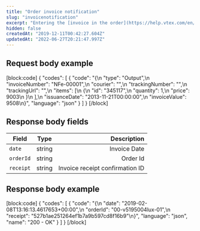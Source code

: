 ```yaml
---
title: "Order invoice notification"
slug: "invoicenotification"
excerpt: "Entering the [invoice in the order](https://help.vtex.com/en/tracks/orders--2xkTisx4SXOWXQel8Jg8sa/2WgQrlHTyVo4hLjhUs1LMT) is a required step for its [status](https://help.vtex.com/en/tutorial/order-flow-and-status--tutorials_196#order-status-details) to change to Invoiced - a sign that the order has been successfully completed. Remember that once an order is read as invoiced by the system, this status cannot be changed. \n\nThe total value of the order will be updated after the insertion of the invoice, even when there's a [Partial invoice](https://help.vtex.com/en/tracks/pedidos--2xkTisx4SXOWXQel8Jg8sa/q9GPspTb9cHlMeAZfdEUe) scenario. The updated value is settled by VTEX's Payment Gateway. The reimbursement for the shopper is automatic. \n\nWe strongly recommend that you always send the object of the invoiced items. With this practice, rounding errors will be avoided. \n\nWhen returning items, an input invoice must be sent through this call. For that, the `type` field should be filled in with `input`. \n\nIt is not allowed to use the same `invoiceNumber` in more than one request to the Order Invoice Notification endpoint.\n\nFor marketplace integrations: once the order is invoiced, the seller should use this request to send the invoice information to the marketplace. Be aware that this endpoint is also used by the seller to send the order tracking information. This, however, should be done in a separate moment, once the seller has the tracking information.  \n\r\n\r> The `Notify invoice` resource is needed to use this API request. This is included in `OMS - Full access` and `IntegrationProfile - Fulfillment Oms`, among other default roles available in the Admin. Learn more about the [License manager roles and resources](https://help.vtex.com/en/tutorial/roles--7HKK5Uau2H6wxE1rH5oRbc#)."
hidden: false
createdAt: "2019-12-11T00:42:27.604Z"
updatedAt: "2022-06-27T20:21:47.997Z"
---
```

## Request body example
[block:code]
{
  "codes": [
    {
      "code": "{\n   \"type\": \"Output\",\n   \"invoiceNumber\": \"NFe-00001\",\n   \"courier\": \"\",\n   \"trackingNumber\": \"\",\n   \"trackingUrl\": \"\",\n   \"items\": [\n      {\n         \"id\": \"345117\",\n         \"quantity\": 1,\n         \"price\": 9003\n      }\n   ],\n   \"issuanceDate\": \"2013-11-21T00:00:00\",\n   \"invoiceValue\": 9508\n}",
      "language": "json"
    }
  ]
}
[/block]
## Response body fields

| Field    | Type        | Description |
| --------------- |:---------:| --------------------------------------:|
| `date` | string | Invoice Date |
| `orderId` | string | Order Id |
| `receipt` | string | Invoice receipt confirmation ID |

## Response body example
[block:code]
{
  "codes": [
    {
      "code": "{\n  \"date\": \"2019-02-08T13:16:13.4617653+00:00\",\n  \"orderId\": \"00-v5195004lux-01\",\n  \"receipt\": \"527b1ae251264ef1b7a9b597cd8f16b9\"\n}",
      "language": "json",
      "name": "200 - OK"
    }
  ]
}
[/block]